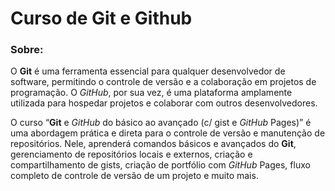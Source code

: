 # Curso de Git e Github

### Sobre:

O **Git** é uma ferramenta essencial para qualquer desenvolvedor de software, permitindo o controle de versão e a colaboração em projetos de programação. O *GitHub*, por sua vez, é uma plataforma amplamente utilizada para hospedar projetos e colaborar com outros desenvolvedores.

O curso “**Git** e *GitHub* do básico ao avançado (c/ gist e *GitHub* Pages)” é uma abordagem prática e direta para o controle de versão e manutenção de repositórios. Nele, aprenderá comandos básicos e avançados do **Git**, gerenciamento de repositórios locais e externos, criação e compartilhamento de gists, criação de portfólio com *GitHub* Pages, fluxo completo de controle de versão de um projeto e muito mais.